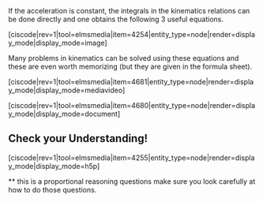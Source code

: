 <lrndesign-sidenote label="Instructor Note" icon="bookmark" bg-color="#c2e5f2">
If the acceleration is constant, the integrals in the kinematics relations can be done directly and one obtains the following 3 useful equations.
</lrndesign-sidenote>

[ciscode|rev=1|tool=elmsmedia|item=4254|entity_type=node|render=display_mode|display_mode=image]

Many problems in kinematics can be solved using these equations and these are even worth memorizing (but they are given in the formula sheet). 

[ciscode|rev=1|tool=elmsmedia|item=4681|entity_type=node|render=display_mode|display_mode=mediavideo]

[ciscode|rev=1|tool=elmsmedia|item=4680|entity_type=node|render=display_mode|display_mode=document]

## Check your Understanding!

[ciscode|rev=1|tool=elmsmedia|item=4255|entity_type=node|render=display_mode|display_mode=h5p]

** this is a proportional reasoning questions make sure you look carefully at how to do those questions. 

